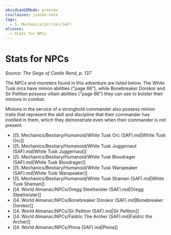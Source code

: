 ```yaml
---
obsidianUIMode: preview
cssclasses: json5e-note
tags:
  - 5. Mechanics\Src\5e\(SAF)
aliases:
  - Stats for NPCs
---
```

# Stats for NPCs
*Source: The Siege of Castle Rend, p. 137* 

The NPCs and monsters found in this adventure are listed below. The White Tusk orcs have minion abilities ("page 66"), while Bonebreaker Dorokor and Sir Pelliton possess villain abilities ("page 66") they can use to bolster their minions in combat.

Minions in the service of a stronghold commander also possess minion traits that represent the skill and discipline that their commander has instilled in them, which they demonstrate even when their commander is not present.

- [[5. Mechanics/Bestiary/Humanoid/White Tusk Orc (SAF).md|White Tusk Orc]]  
- [[5. Mechanics/Bestiary/Humanoid/White Tusk Juggernaut (SAF).md|White Tusk Juggernaut]]  
- [[5. Mechanics/Bestiary/Humanoid/White Tusk Bloodrager (SAF).md|White Tusk Bloodrager]]  
- [[5. Mechanics/Bestiary/Humanoid/White Tusk Warspeaker (SAF).md|White Tusk Warspeaker]]  
- [[5. Mechanics/Bestiary/Humanoid/White Tusk Shaman (SAF).md|White Tusk Shaman]]  
- [[4. World Almanac/NPCs/Oregg Steeltwister (SAF).md|Oregg Steeltwister]]  
- [[4. World Almanac/NPCs/Bonebreaker Dorokor (SAF).md|Bonebreaker Dorokor]]  
- [[4. World Almanac/NPCs/Sir Pelliton (SAF).md|Sir Pelliton]]  
- [[4. World Almanac/NPCs/Faldric The Archer (SAF).md|Faldric the Archer]]  
- [[4. World Almanac/NPCs/Pinna (SAF).md|Pinna]]
